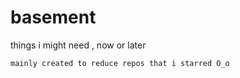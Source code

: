 # basement
things i might need , now or later 


````
mainly created to reduce repos that i starred O_o
````
